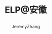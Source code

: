 ---
layout: post
title: >
    ELP@安徽
author: JeremyZhang
tags: [Test]
excerpt_separator: <!--more-->
---